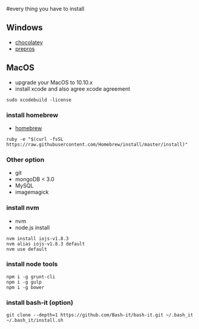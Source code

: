 #every thing you have to install

## Windows

 * [chocolatey](https://chocolatey.org/)
 * [prepros](https://prepros.io/)

## MacOS

 * upgrade your MacOS to 10.10.x
 * install xcode and also agree xcode agreement
 
```
sudo xcodebuild -license
```

### install homebrew

 * [homebrew](http://brew.sh/)
 
```
ruby -e "$(curl -fsSL https://raw.githubusercontent.com/Homebrew/install/master/install)"
```

### Other option

 * git
 * mongoDB < 3.0
 * MySQL
 * imagemagick
 
### install nvm

 * nvm
 * node.js install
 
```
nvm install iojs-v1.8.3
nvm alias iojs-v1.8.3 default
nvm use default
```

### install node tools

```
npm i -g grunt-cli
npm i -g gulp
npm i -g bower

```
  

### install bash-it (option)

```
git clone --depth=1 https://github.com/Bash-it/bash-it.git ~/.bash_it
~/.bash_it/install.sh
```

